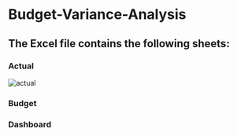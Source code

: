 # Budget-Variance-Analysis
## The Excel file contains the following sheets:
### Actual
![actual](https://github.com/user-attachments/assets/9341eca9-ae08-4f5c-a67f-9d5c2d6dbf33)

### Budget

### Dashboard 
